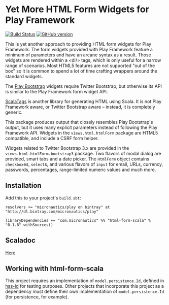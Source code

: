 # Yet More HTML Form Widgets for Play Framework

[![Build Status](https://travis-ci.org/mslinn/html-form-scala.svg?branch=master)](https://travis-ci.org/mslinn/html-form-scala)
[![GitHub version](https://badge.fury.io/gh/mslinn%2Fhtml-form-scala.svg)](https://badge.fury.io/gh/mslinn%2Fhtml-form-scala)

This is yet another approach to providing HTML form widgets for Play Framework.
The form widgets provided with Play Framework feature a minimum of parameters and have an arcane syntax as a result.
Those widgets are rendered within a &lt;dl/&gt; tags, which is only useful for a narrow range of scenarios.
Most HTML5 features are not supported "out of the box" so it is common to spend a lot of time crafting wrappers around the standard widgets.

The [Play Bootstrap](https://github.com/adrianhurt/play-bootstrap) widgets require Twitter Bootstrap,
but otherwise its API is similar to the Play Framework form widget API.

[ScalaTags](http://www.lihaoyi.com/scalatags/) is another library for generating HTML using Scala.
It is not Play Framework aware, or Twitter Bootstrap aware &ndash; instead, it is completely generic.

This package produces output that closely resembles Play Bootstrap's output, 
but it uses many explicit parameters instead of following the Play Framework API.
Widgets in the `views.html.htmlForm` package are HTML5 compatible, 
and include a CSRF form helper.

Widgets related to Twitter Bootstrap 3.x are provided in the `views.html.htmlForm.bootstrap3` package.
Two flavors of modal dialog are provided, smart tabs and a date picker. 
The `HtmlForm` object contains `checkbox`es, `select`s, and various flavors of `input` for 
email, URLs, currency, passwords, percentages, range-limited numeric values and much more.

## Installation
Add this to your project's `build.sbt`:

    resolvers += "micronautics/play on bintray" at "http://dl.bintray.com/micronautics/play"

    libraryDependencies += "com.micronautics" %% "html-form-scala" % "0.1.8" withSources()

## Scaladoc
[Here](http://mslinn.github.io/html-form-scala/latest/api/index.html)

## Working with html-form-scala
This project requires an implementation of `model.persistence.Id`, defined in 
[has-id](https://github.com/mslinn/has-id) for testing purposes.
Other projects that incorporate this project as a dependency must define their own implementation
of `model.persistence.Id` (for persistence, for example).
